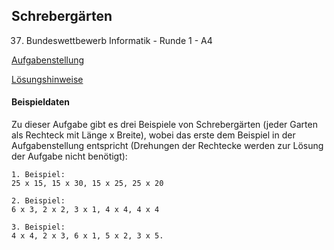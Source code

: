 ## Schrebergärten

37. Bundeswettbewerb Informatik - Runde 1 - A4

[Aufgabenstellung](./schrebergaerten.pdf)

[Lösungshinweise](./schrebergaerten_loesungshinweise.pdf)


#### Beispieldaten


Zu dieser Aufgabe gibt es drei Beispiele von Schrebergärten (jeder
Garten als Rechteck mit Länge x Breite), wobei das erste dem Beispiel in
der Aufgabenstellung entspricht (Drehungen der Rechtecke werden zur
Lösung der Aufgabe nicht benötigt):

```
1. Beispiel:
25 x 15, 15 x 30, 15 x 25, 25 x 20

2. Beispiel:
6 x 3, 2 x 2, 3 x 1, 4 x 4, 4 x 4

3. Beispiel:
4 x 4, 2 x 3, 6 x 1, 5 x 2, 3 x 5.

```

